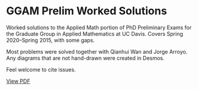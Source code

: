 # GGAM Prelim Worked Solutions

Worked solutions to the Applied Math portion of PhD Preliminary Exams for the Graduate Group in Applied Mathematics at UC Davis. Covers Spring 2020–Spring 2015, with some gaps.

Most problems were solved together with Qianhui Wan and Jorge Arroyo. Any diagrams that are not hand-drawn were created in Desmos.

Feel welcome to cite issues.

[View PDF](https://mimmackk.github.io/ggam-prelim/solutions.pdf)
